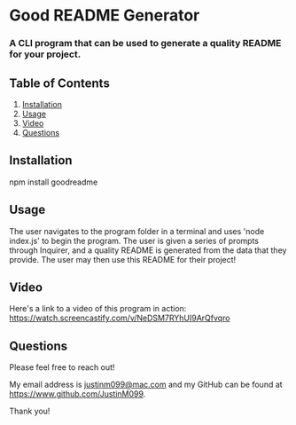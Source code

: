# Good README Generator

  ### A CLI program that can be used to generate a quality README for your project.
  

  

  ## Table of Contents
  
  1. [Installation](#installation)
  2. [Usage](#usage)
  3. [Video](#video)
  4. [Questions](#questions)
  
  ## Installation
  
  npm install goodreadme
  
  ## Usage
  
The user navigates to the program folder in a terminal and uses 'node index.js' to begin the program. The user is given a series of prompts through Inquirer, and a quality README is generated from the data that they provide. The user may then use this README for their project!
  

  
  ## Video
  
  Here's a link to a video of this program in action: https://watch.screencastify.com/v/NeDSM7RYhUI9ArQfvqro
  
  ## Questions
  
  Please feel free to reach out!
  
  My email address is justinm099@mac.com  and my GitHub can be found at https://www.github.com/JustinM099.

  Thank you!

